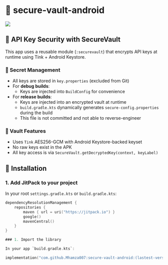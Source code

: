 # 🔐 secure-vault-android

[![](https://jitpack.io/v/Mhamza007/secure-vault-android.svg)](https://jitpack.io/#Mhamza007/secure-vault-android)

## 🔐 API Key Security with SecureVault

This app uses a reusable module (`:securevault`) that encrypts API keys at runtime using Tink + Android Keystore.

### 📁 Secret Management

- All keys are stored in `key.properties` (excluded from Git)
- For **debug builds**:
    - Keys are injected into `BuildConfig` for convenience
- For **release builds**:
    - Keys are injected into an encrypted vault at runtime
    - `build.gradle.kts` dynamically generates `secure-config.properties` during the build
    - This file is not committed and not able to reverse-engineer

### 🔐 Vault Features

- Uses `Tink` AES256-GCM with Android Keystore-backed keyset
- No raw keys exist in the APK
- All key access is via `SecureVault.getDecryptedKey(context, keyLabel)`

## 🚀 Installation

### 1. Add JitPack to your project

In your root `settings.gradle.kts` or `build.gradle.kts`:

```kotlin
dependencyResolutionManagement {
    repositories {
        maven { url = uri("https://jitpack.io") }
        google()
        mavenCentral()
    }
}

### 1. Import the library

In your app `build.gradle.kts`:

implementation("com.github.Mhamza007:secure-vault-android:(lastest-version)")
